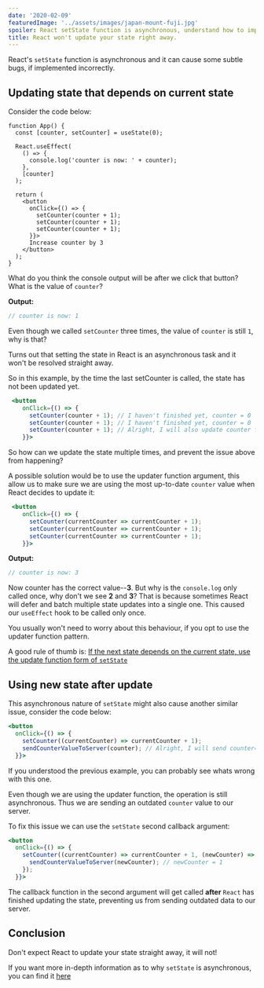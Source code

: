 ```yaml
---
date: '2020-02-09'
featuredImage: '../assets/images/japan-mount-fuji.jpg'
spoiler: React setState function is asynchronous, understand how to implement it correctly.
title: React won't update your state right away.
---
```


React's `setState` function is asynchronous and it can cause some subtle bugs, if implemented incorrectly.

## Updating state that depends on current state

Consider the code below:

```jsx{6}
function App() {
  const [counter, setCounter] = useState(0);

  React.useEffect(
    () => {
      console.log('counter is now: ' + counter);
    },
    [counter]
  );

  return (
    <button
      onClick={() => {
        setCounter(counter + 1);
        setCounter(counter + 1);
        setCounter(counter + 1);
      }}>
      Increase counter by 3
    </button>
  );
}
```

What do you think the console output will be after we click that button? What is the value of `counter`?

**Output:**

```jsx
// counter is now: 1
```

Even though we called `setCounter` three times, the value of `counter` is still `1`, why is that?

Turns out that setting the state in React is an asynchronous task and it won't be resolved straight away.

So in this example, by the time the last setCounter is called, the state has not been updated yet.

```jsx
 <button
    onClick={() => {
      setCounter(counter + 1); // I haven't finished yet, counter = 0
      setCounter(counter + 1); // I haven't finished yet, counter = 0
      setCounter(counter + 1); // Alright, I will also update counter from 0 to 1
    }}>
```

So how can we update the state multiple times, and prevent the issue above from happening?

A possible solution would be to use the updater function argument, this allow us to make sure we are using the most up-to-date `counter` value when React decides to update it:

```jsx
 <button
    onClick={() => {
      setCounter(currentCounter => currentCounter + 1);
      setCounter(currentCounter => currentCounter + 1);
      setCounter(currentCounter => currentCounter + 1);
    }}>
```

**Output:**

```jsx
// counter is now: 3
```

Now counter has the correct value--**3**. But why is the `console.log` only called once, why don't we see **2** and **3**? That is because sometimes React will defer and batch multiple state updates into a single one. This caused our `useEffect` hook to be called only once.

You usually won't need to worry about this behaviour, if you opt to use the updater function pattern.

A good rule of thumb is: [If the next state depends on the current state, use the update function form of `setState`](https://reactjs.org/docs/react-component.html#setstate)

## Using new state after update

This asynchronous nature of `setState` might also cause another similar issue, consider the code below:

```jsx
<button
  onClick={() => {
    setCounter((currentCounter) => currentCounter + 1);
    sendCounterValueToServer(counter); // Alright, I will send counter=0 to the server
  }}>
```

If you understood the previous example, you can probably see whats wrong with this one.

Even though we are using the updater function, the operation is still asynchronous. Thus we are sending an outdated `counter` value to our server.

To fix this issue we can use the `setState` second callback argument:

```jsx
<button
  onClick={() => {
    setCounter((currentCounter) => currentCounter + 1, (newCounter) => {
      sendCounterValueToServer(newCounter); // newCounter = 1
    });
  }}>
```

The callback function in the second argument will get called **after** `React` has finished updating the state, preventing us from sending outdated data to our server.

## Conclusion

Don't expect React to update your state straight away, it will not!

If you want more in-depth information as to why `setState` is asynchronous, you can find it [here](https://github.com/facebook/react/issues/11527#issuecomment-360199710)
